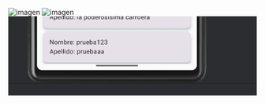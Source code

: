 ![imagen](hhttps://github.com/RogerJackD/kotlin-apirest/blob/main/Captura%20de%20pantalla%202025-04-04%20145310.jpg)
![imagen]([https://github.com/RogerJackD/kotlin-apirest/blob/main/Captura%20de%20pantalla%202025-04-04%20145646.jpg](https://github.com/RogerJackD/kotlin-apirest/blob/main/Captura%20de%20pantalla%202025-04-04%20145646.jpg))
![imagen](https://github.com/RogerJackD/kotlin-apirest/blob/main/Captura%20de%20pantalla%202025-04-04%20145716.jpg)

